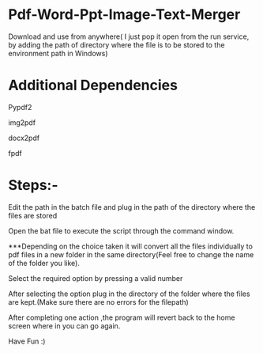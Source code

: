 # Pdf-Word-Ppt-Image-Text-Merger

Download and use from anywhere( I just pop it open from the run service, by adding the path of directory where the file is to be stored to the environment path in Windows)

# Additional Dependencies
Pypdf2

img2pdf

docx2pdf

fpdf


# Steps:-

Edit the path in the batch file and plug in the path of the directory where the files are stored

Open the bat file to execute the script through the command window.

***Depending on the choice taken it will convert all the files individually to pdf files in a new folder in the same directory(Feel free to change the name of the folder you like).

Select the required option by pressing a valid number

After selecting the option plug in the directory of the folder where the files are kept.(Make sure there are no errors for the filepath)

After completing one action ,the program will revert back to the home screen where in you can go again.

Have Fun :)
